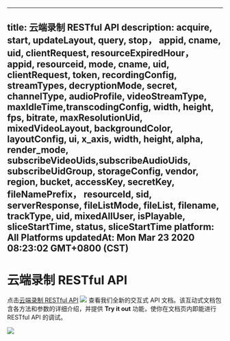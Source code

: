 
---
title: 云端录制 RESTful API
description: acquire, start, updateLayout, query, stop， appid, cname, uid, clientRequest, resourceExpiredHour， appid, resourceid, mode, cname, uid, clientRequest, token, recordingConfig, streamTypes, decryptionMode, secret, channelType, audioProfile, videoStreamType, maxIdleTime,transcodingConfig, width, height, fps, bitrate, maxResolutionUid, mixedVideoLayout, backgroundColor, layoutConfig, ui, x_axis, width, height, alpha, render_mode, subscribeVideoUids,subscribeAudioUids, subscribeUidGroup, storageConfig, vendor, region, bucket, accessKey, secretKey, fileNamePrefix， resourceId, sid, serverResponse, fileListMode, fileList, filename, trackType, uid, mixedAllUser, isPlayable, sliceStartTime, status, sliceStartTime 
platform: All Platforms
updatedAt: Mon Mar 23 2020 08:23:02 GMT+0800 (CST)
---
# 云端录制 RESTful API
点击[云端录制 RESTful API](https://docs.agora.io/cn/cloud-recording/restfulapi) ![](https://web-cdn.agora.io/docs-files/1583736328279) 查看我们全新的交互式 API  文档。该互动式文档包含各方法和参数的详细介绍，并提供 **Try it out** 功能，使你在文档页内即能进行 RESTful API 的调试。

![](https://web-cdn.agora.io/docs-files/1584924717496)
